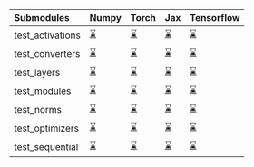 | Submodules       | Numpy                                                                                                                           | Torch                                                                                                                           | Jax                                                                                                                             | Tensorflow                                                                                                                      |
|:-----------------|:--------------------------------------------------------------------------------------------------------------------------------|:--------------------------------------------------------------------------------------------------------------------------------|:--------------------------------------------------------------------------------------------------------------------------------|:--------------------------------------------------------------------------------------------------------------------------------|
| test_activations | <a href="https://github.com/unifyai/ivy/runs/7991204693?check_suite_focus=true" rel="noopener noreferrer" target="_blank">⌛</a> | <a href="https://github.com/unifyai/ivy/runs/7991205847?check_suite_focus=true" rel="noopener noreferrer" target="_blank">⌛</a> | <a href="https://github.com/unifyai/ivy/runs/7991206919?check_suite_focus=true" rel="noopener noreferrer" target="_blank">⌛</a> | <a href="https://github.com/unifyai/ivy/runs/7991207985?check_suite_focus=true" rel="noopener noreferrer" target="_blank">⌛</a> |
| test_converters  | <a href="https://github.com/unifyai/ivy/runs/7991204872?check_suite_focus=true" rel="noopener noreferrer" target="_blank">⌛</a> | <a href="https://github.com/unifyai/ivy/runs/7991206090?check_suite_focus=true" rel="noopener noreferrer" target="_blank">⌛</a> | <a href="https://github.com/unifyai/ivy/runs/7991207128?check_suite_focus=true" rel="noopener noreferrer" target="_blank">⌛</a> | <a href="https://github.com/unifyai/ivy/runs/7991208144?check_suite_focus=true" rel="noopener noreferrer" target="_blank">⌛</a> |
| test_layers      | <a href="https://github.com/unifyai/ivy/runs/7991205034?check_suite_focus=true" rel="noopener noreferrer" target="_blank">⌛</a> | <a href="https://github.com/unifyai/ivy/runs/7991206228?check_suite_focus=true" rel="noopener noreferrer" target="_blank">⌛</a> | <a href="https://github.com/unifyai/ivy/runs/7991207291?check_suite_focus=true" rel="noopener noreferrer" target="_blank">⌛</a> | <a href="https://github.com/unifyai/ivy/runs/7991208297?check_suite_focus=true" rel="noopener noreferrer" target="_blank">⌛</a> |
| test_modules     | <a href="https://github.com/unifyai/ivy/runs/7991205197?check_suite_focus=true" rel="noopener noreferrer" target="_blank">⌛</a> | <a href="https://github.com/unifyai/ivy/runs/7991206359?check_suite_focus=true" rel="noopener noreferrer" target="_blank">⌛</a> | <a href="https://github.com/unifyai/ivy/runs/7991207432?check_suite_focus=true" rel="noopener noreferrer" target="_blank">⌛</a> | <a href="https://github.com/unifyai/ivy/runs/7991208453?check_suite_focus=true" rel="noopener noreferrer" target="_blank">⌛</a> |
| test_norms       | <a href="https://github.com/unifyai/ivy/runs/7991205388?check_suite_focus=true" rel="noopener noreferrer" target="_blank">⌛</a> | <a href="https://github.com/unifyai/ivy/runs/7991206502?check_suite_focus=true" rel="noopener noreferrer" target="_blank">⌛</a> | <a href="https://github.com/unifyai/ivy/runs/7991207573?check_suite_focus=true" rel="noopener noreferrer" target="_blank">⌛</a> | <a href="https://github.com/unifyai/ivy/runs/7991208635?check_suite_focus=true" rel="noopener noreferrer" target="_blank">⌛</a> |
| test_optimizers  | <a href="https://github.com/unifyai/ivy/runs/7991205543?check_suite_focus=true" rel="noopener noreferrer" target="_blank">⌛</a> | <a href="https://github.com/unifyai/ivy/runs/7991206653?check_suite_focus=true" rel="noopener noreferrer" target="_blank">⌛</a> | <a href="https://github.com/unifyai/ivy/runs/7991207712?check_suite_focus=true" rel="noopener noreferrer" target="_blank">⌛</a> | <a href="https://github.com/unifyai/ivy/runs/7991208755?check_suite_focus=true" rel="noopener noreferrer" target="_blank">⌛</a> |
| test_sequential  | <a href="https://github.com/unifyai/ivy/runs/7991205678?check_suite_focus=true" rel="noopener noreferrer" target="_blank">⌛</a> | <a href="https://github.com/unifyai/ivy/runs/7991206796?check_suite_focus=true" rel="noopener noreferrer" target="_blank">⌛</a> | <a href="https://github.com/unifyai/ivy/runs/7991207851?check_suite_focus=true" rel="noopener noreferrer" target="_blank">⌛</a> | <a href="https://github.com/unifyai/ivy/runs/7991208876?check_suite_focus=true" rel="noopener noreferrer" target="_blank">⌛</a> |